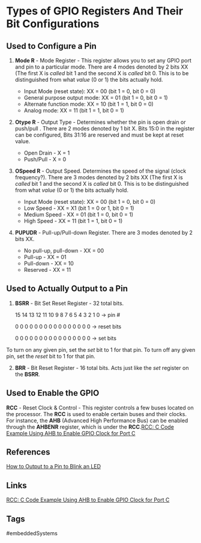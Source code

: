 # Types of GPIO Registers And Their Bit Configurations 

## Used to Configure a Pin
1. **Mode R** - Mode Register - This register allows you to set any GPIO port and pin to a particular mode. There are 4 modes denoted by 2 bits XX (The first X is *called* bit 1 and the second X is *called* bit 0. This is to be distinguished from what *value* (0 or 1) the bits actually hold.
	* Input Mode (reset state): XX = 00 (bit 1 = 0, bit 0 = 0) 
	* General purpose output mode: XX = 01 (bit 1 = 0, bit 0 = 1)
	* Alternate function mode: XX = 10 (bit 1 = 1, bit 0 = 0)
	* Analog mode: XX = 11 (bit 1 = 1, bit 0 = 1)
	
2. **Otype R** - Output Type - Determines whether the pin is open drain or push/pull . There are 2 modes denoted by 1 bit X. Bits 15:0 in the register can be configured, Bits 31:16 are reserved and must be kept at reset value.
	* Open Drain - X = 1
	* Push/Pull - X = 0

3. **OSpeed R** - Output Speed. Determines the speed of the signal (clock frequency?). There are 3 modes denoted by 2 bits XX (The first X is *called* bit 1 and the second X is *called* bit 0. This is to be distinguished from what *value* (0 or 1) the bits actually hold.
	* Input Mode (reset state): XX = 00 (bit 1 = 0, bit 0 = 0) 
	* Low Speed - XX = X1 (bit 1 = 0 or 1, bit 0 = 1)
	* Medium Speed - XX = 01 (bit 1 = 0, bit 0 = 1)
	* High Speed - XX = 11 (bit 1 = 1, bit 0 = 1)

4. **PUPUDR** - Pull-up/Pull-down Register. There are 3 modes denoted by 2 bits XX. 
	* No pull-up, pull-down - XX = 00
	* Pull-up - XX = 01
	* Pull-down - XX = 10
	* Reserved - XX = 11

## Used to Actually Output to a Pin
1. **BSRR** - Bit Set Reset Register - 32 total bits. 

	15 14 13 12 11 10 9  8  7  6  5  4  3  2  1  0 -> pin #

	0  0  0  0  0  0  0  0  0  0  0  0  0  0  0  0 -> reset bits

	0  0  0  0  0  0  0  0  0  0  0  0  0  0  0  0 -> set bits

To turn on any given pin, set the *set* bit to 1 for that pin.
To turn off any given pin, set the *reset* bit to 1 for that pin.

2. **BRR** - Bit Reset Register - 16 total bits. Acts just like the *set* register on the **BSRR**.

## Used to Enable the GPIO
**RCC** - Reset Clock & Control - This register controls a few buses located on the processor. The **RCC** is used to enable certain buses and their clocks. For instance, the **AHB** (Advanced High Performance Bus) can be enabled through the **AHBENR** register, which is under the **RCC**.[RCC: C Code Example Using AHB to Enable GPIO Clock for Port C ](../202110200251)

## References
[How to Output to a Pin to Blink an LED](https://www.youtube.com/watch?v=o0A0zTdf3zY&list=PL6PplMTH29SHgRPDufZhfMRoFwRAIrzOp&index=6)

## Links
[RCC: C Code Example Using AHB to Enable GPIO Clock for Port C ](../202110200251)


## Tags
#embeddedSystems
